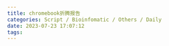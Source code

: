```yaml
---
title: chromebook折腾报告
categories: Script / Bioinfomatic / Others / Daily
date: 2023-07-23 17:07:12
tags:
---
```


<!-- 摘要部分 -->
<!-- more -->
